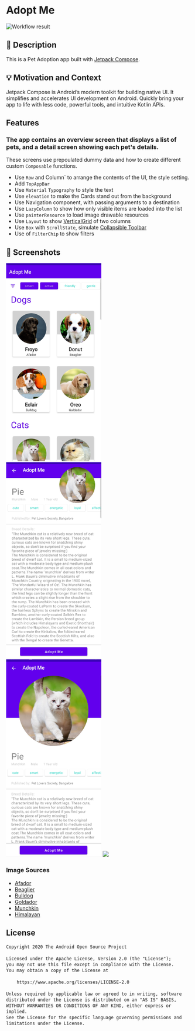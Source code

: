 # Adopt Me

<!--- Replace <OWNER> with your Github Username and <REPOSITORY> with the name of your repository. -->
<!--- You can find both of these in the url bar when you open your repository in github. -->
![Workflow result](https://github.com/<Varsha-Kulkarni>/<AdoptMe>/workflows/Check/badge.svg)


## :scroll: Description
<!--- Describe your app in one or two sentences -->
This is a Pet Adoption app built with [Jetpack Compose](https://developer.android.com/jetpack/compose).

## :bulb: Motivation and Context

Jetpack Compose is Android’s modern toolkit for building native UI. It simplifies and accelerates UI development on Android. Quickly bring your app to life with less code, powerful tools, and intuitive Kotlin APIs.

## Features
### The app contains an overview screen that displays a list of pets, and a detail screen showing each pet's details.
These screens use prepoulated dummy data and how to create different custom `Composable` functions.
- Use `Row` and Column` to arrange the contents of the UI, the style setting.
- Add `TopAppBar`
- Use `Material` `Typography` to style the text
- Use `elevation` to make the Cards stand out from the background
- Use Navigation component, with passing arguments to a destination
- Use `LazyColumn` to show how only visible items are loaded into the list
- Use `painterResource` to load image drawable resources
- Use `Layout` to show [VerticalGrid](https://github.com/android/compose-samples/blob/main/Jetsnack/) of two columns
- Use `Box` with `ScrollState`, simulate [Collapsible Toolbar](https://github.com/android/compose-samples/blob/main/Jetsnack/)
- Use of `FilterChip` to show filters

## :camera_flash: Screenshots
<!-- You can add more screenshots here if you like -->
<img src="/results/screenshot_1.png" width="260">&emsp;<img src="/results/screenshot_2.png" width="260">&emsp;<img src="/results/screenshot_3.png" width="260">
<img src="/results/video.gif" width="260">

### Image Sources
- [Afador](https://www.dogtime.com/)
- [Beaglier](https://puppytoob.com/beaglier/)
- [Bulldog](https://dogtime.com/dog-breeds/bulldog)
- [Goldador](https://animalso.com/breeds/goldador/)
- [Munchkin](https://www.thehappycatsite.com/munchkin-cat/)
- [Himalayan](https://en.wikipedia.org/wiki/Himalayan_cat#/media/File:Himalayan-sharapova.jpg)

## License
```
Copyright 2020 The Android Open Source Project

Licensed under the Apache License, Version 2.0 (the "License");
you may not use this file except in compliance with the License.
You may obtain a copy of the License at

    https://www.apache.org/licenses/LICENSE-2.0

Unless required by applicable law or agreed to in writing, software
distributed under the License is distributed on an "AS IS" BASIS,
WITHOUT WARRANTIES OR CONDITIONS OF ANY KIND, either express or implied.
See the License for the specific language governing permissions and
limitations under the License.
```